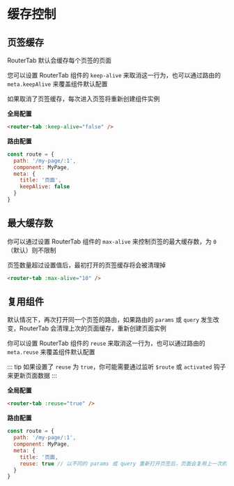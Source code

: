 # 缓存控制

## 页签缓存

RouterTab 默认会缓存每个页签的页面

您可以设置 RouterTab 组件的 `keep-alive` 来取消这一行为，也可以通过路由的 `meta.keepAlive` 来覆盖组件默认配置

如果取消了页签缓存，每次进入页签将重新创建组件实例

**全局配置**

```html
<router-tab :keep-alive="false" />
```

**路由配置**

```javascript {6}
const route = {
  path: '/my-page/:1',
  component: MyPage,
  meta: {
    title: '页面',
    keepAlive: false
  }
}
```

## 最大缓存数

你可以通过设置 RouterTab 组件的 `max-alive` 来控制页签的最大缓存数，为 `0` （默认）则不限制

页签数量超过设置值后，最初打开的页签缓存将会被清理掉

```html
<router-tab :max-alive="10" />
```

## 复用组件

默认情况下，再次打开同一个页签的路由，如果路由的 `params` 或 `query` 发生改变，RouterTab 会清理上次的页面缓存，重新创建页面实例

你可以设置 RouterTab 组件的 `reuse` 来取消这一行为，也可以通过路由的 `meta.reuse` 来覆盖组件默认配置

::: tip
如果设置了 `reuse` 为 `true`，你可能需要通过监听 `$route` 或 `activated` 钩子来更新页面数据
:::

**全局配置**

```html
<router-tab :reuse="true" />
```

**路由配置**

```javascript {6}
const route = {
  path: '/my-page/:1',
  component: MyPage,
  meta: {
    title: '页面,
    reuse: true // 以不同的 params 或 query 重新打开页签后，页面会复用上一次的，不会重新创建
  }
}
```
